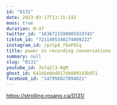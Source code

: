 ```yaml
---
id: "0131"
date: 2023-03-17T13:15:33Z
moos: true
duration: 0:47
twitter_id: "1636721598005919745"
tiktok_id: "7211495348274089222"
instagram_id: /p/Cp4_fQxPOCq
title: power in recording conversations
summary: null
slug: "0131"
youtube_id: JolqSl3-9gM
ghost_id: 64145ebbd817db0001d3b971
facebook_id: "147956827894021"
---
```

https://strolling.rosano.ca/0131/
